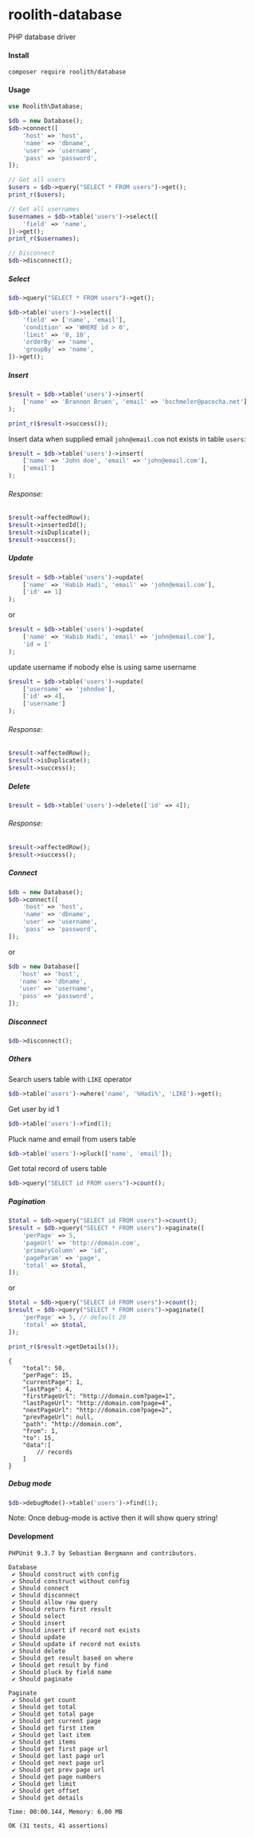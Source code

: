 # roolith-database
PHP database driver

#### Install
```text
composer require roolith/database
```

#### Usage
```php
use Roolith\Database;

$db = new Database();
$db->connect([
    'host' => 'host',
    'name' => 'dbname',
    'user' => 'username',
    'pass' => 'password',
]);

// Get all users
$users = $db->query("SELECT * FROM users")->get();
print_r($users);

// Get all usernames
$usernames = $db->table('users')->select([
    'field' => 'name',
])->get();
print_r($usernames);

// Disconnect
$db->disconnect();
```

##### Select
```php
$db->query("SELECT * FROM users")->get();
```

```php
$db->table('users')->select([
    'field' => ['name', 'email'],
    'condition' => 'WHERE id > 0',
    'limit' => '0, 10',
    'orderBy' => 'name',
    'groupBy' => 'name',
])->get();
```

##### Insert
```php
$result = $db->table('users')->insert(
    ['name' => 'Brannon Bruen', 'email' => 'bschmeler@pacocha.net']
);

print_r($result->success());
```

Insert data when supplied email `john@email.com` not exists in table `users`:
```php
$result = $db->table('users')->insert(
    ['name' => 'John doe', 'email' => 'john@email.com'],
    ['email']
);
```

###### Response:
```php
$result->affectedRow();
$result->insertedId();
$result->isDuplicate();
$result->success();
```

##### Update
```php
$result = $db->table('users')->update(
    ['name' => 'Habib Hadi', 'email' => 'john@email.com'],
    ['id' => 1]
);
```
or 
```php
$result = $db->table('users')->update(
    ['name' => 'Habib Hadi', 'email' => 'john@email.com'],
    'id = 1'
);
```

update username if nobody else is using same username

```php
$result = $db->table('users')->update(
    ['username' => 'johndoe'],
    ['id' => 4],
    ['username']
);
```

###### Response:
```php
$result->affectedRow();
$result->isDuplicate();
$result->success();
```

##### Delete
```php
$result = $db->table('users')->delete(['id' => 4]);
```

###### Response:
```php
$result->affectedRow();
$result->success();
```

##### Connect
```php
$db = new Database();
$db->connect([
    'host' => 'host',
    'name' => 'dbname',
    'user' => 'username',
    'pass' => 'password',
]);
```
or
```php
$db = new Database([
   'host' => 'host',
   'name' => 'dbname',
   'user' => 'username',
   'pass' => 'password',
]);
```

##### Disconnect
```php
$db->disconnect();
```

##### Others
Search users table with `LIKE` operator
```php
$db->table('users')->where('name', '%Hadi%', 'LIKE')->get();
```

Get user by id 1
```php
$db->table('users')->find(1);
```

Pluck name and email from users table
```php
$db->table('users')->pluck(['name', 'email']);
```

Get total record of users table
```php
$db->query("SELECT id FROM users")->count();
```

##### Pagination
```php
$total = $db->query("SELECT id FROM users")->count();
$result = $db->query("SELECT * FROM users")->paginate([
    'perPage' => 5,
    'pageUrl' => 'http://domain.com',
    'primaryColumn' => 'id',
    'pageParam' => 'page',
    'total' => $total,
]);
```
or 
```php
$total = $db->query("SELECT id FROM users")->count();
$result = $db->query("SELECT * FROM users")->paginate([
    'perPage' => 5, // default 20
    'total' => $total,
]);
```

```php
print_r($result->getDetails());
```

```text
{
    "total": 50,
    "perPage": 15,
    "currentPage": 1,
    "lastPage": 4,
    "firstPageUrl": "http://domain.com?page=1",
    "lastPageUrl": "http://domain.com?page=4",
    "nextPageUrl": "http://domain.com?page=2",
    "prevPageUrl": null,
    "path": "http://domain.com",
    "from": 1,
    "to": 15,
    "data":[
        // records
    ]
}
```

##### Debug mode
```php
$db->debugMode()->table('users')->find(1);
```
Note: Once debug-mode is active then it will show query string!

#### Development

```
PHPUnit 9.3.7 by Sebastian Bergmann and contributors.

Database
 ✔ Should construct with config
 ✔ Should construct without config
 ✔ Should connect
 ✔ Should disconnect
 ✔ Should allow raw query
 ✔ Should return first result
 ✔ Should select
 ✔ Should insert
 ✔ Should insert if record not exists
 ✔ Should update
 ✔ Should update if record not exists
 ✔ Should delete
 ✔ Should get result based on where
 ✔ Should get result by find
 ✔ Should pluck by field name
 ✔ Should paginate

Paginate
 ✔ Should get count
 ✔ Should get total
 ✔ Should get total page
 ✔ Should get current page
 ✔ Should get first item
 ✔ Should get last item
 ✔ Should get items
 ✔ Should get first page url
 ✔ Should get last page url
 ✔ Should get next page url
 ✔ Should get prev page url
 ✔ Should get page numbers
 ✔ Should get limit
 ✔ Should get offset
 ✔ Should get details

Time: 00:00.144, Memory: 6.00 MB

OK (31 tests, 41 assertions)
```